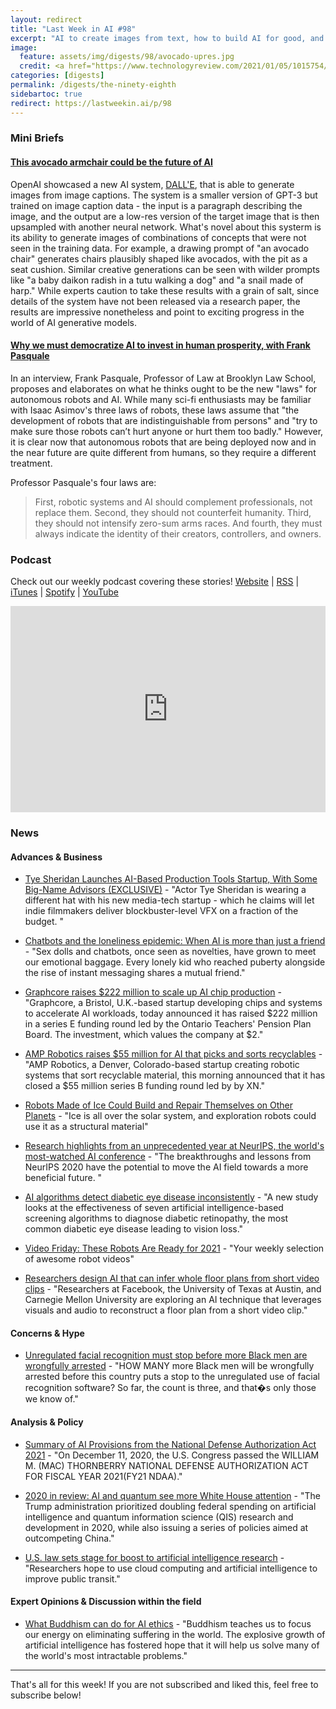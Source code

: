 ```yaml
---
layout: redirect
title: "Last Week in AI #98"
excerpt: "AI to create images from text, how to build AI for good, and more!"
image: 
  feature: assets/img/digests/98/avocado-upres.jpg
  credit: <a href="https://www.technologyreview.com/2021/01/05/1015754/avocado-armchair-future-ai-openai-deep-learning-nlp-gpt3-computer-vision-common-sense/"> OpenAI via MIT Tech Review </a>
categories: [digests]
permalink: /digests/the-ninety-eighth
sidebartoc: true
redirect: https://lastweekin.ai/p/98
---
```


### Mini Briefs

#### [This avocado armchair could be the future of AI](https://www.technologyreview.com/2021/01/05/1015754/avocado-armchair-future-ai-openai-deep-learning-nlp-gpt3-computer-vision-common-sense/)

OpenAI showcased a new AI system, [DALL'E](https://openai.com/blog/dall-e/), that is able to generate images from image captions.
The system is a smaller version of GPT-3 but trained on image caption data - the input is a paragraph describing the image, and the output are a low-res version of the target image that is then upsampled with another neural network.
What's novel about this systerm is its ability to generate images of combinations of concepts that were not seen in the training data.
For example, a drawing prompt of "an avocado chair" generates chairs plausibly shaped like avocados, with the pit as a seat cushion.
Similar creative generations can be seen with wilder prompts like "a baby daikon radish in a tutu walking a dog" and "a snail made of harp."
While experts caution to take these results with a grain of salt, since details of the system have not been released via a research paper, the results are impressive nonetheless and point to exciting progress in the world of AI generative models.

#### [Why we must democratize AI to invest in human prosperity, with Frank Pasquale](https://pando.com/2021/01/05/why-we-must-democratize-AI-invest-human-prosperity-with-Frank-Pasquale/)

In an interview, Frank Pasquale, Professor of Law at Brooklyn Law School, proposes and elaborates on what he thinks ought to be the new "laws" for autonomous robots and AI.
While many sci-fi enthusiasts may be familiar with Isaac Asimov's three laws of robots, these laws assume that "the development of robots that are indistinguishable from persons" and "try to make sure those robots can’t hurt anyone or hurt them too badly."
However, it is clear now that autonomous robots that are being deployed now and in the near future are quite different from humans, so they require a different treatment.

Professor Pasquale's four laws are:

> First, robotic systems and AI should complement professionals, not replace them. Second, they should not counterfeit humanity. Third, they should not intensify zero-sum arms races. And fourth, they must always indicate the identity of their creators, controllers, and owners.

### Podcast

Check out our weekly podcast covering these stories!
[Website](https://aitalk.podbean.com) \|
[RSS](https://feed.podbean.com/aitalk/feed.xml) \| 
[iTunes](https://podcasts.apple.com/us/podcast/lets-talk-ai/id1502782720) \|
[Spotify](https://open.spotify.com/show/17HiNdxcoKJLLNibIAyUch) \| 
[YouTube](https://www.youtube.com/channel/UCKARTq-t5SPMzwtft8FWwnA)
<iframe title="Let's Talk AI" id="multi_iframe" class="podcast_embed"
 src="https://www.podbean.com/media/player/multi?playlist=http%3A%2F%2Fplaylist.podbean.com%2F7703921%2Fplaylist_multi.xml&vjs=1&kdsowie31j4k1jlf913=4975ccdd28d39e38bf5a1ccaf0c6ca4337fa996b&size=430&skin=9&episode_list_bg=%23ffffff&bg_left=%23000000&bg_mid=%230c5056&bg_right=%232a1844&podcast_title_color=%23c4c4c4&episode_title_color=%23ffffff&auto=0&share=1&fonts=Helvetica&download=0&rtl=0&show_playlist_recent_number=10&pbad=1" 
 scrolling="yes" allowfullscreen="" width="100%" height="330" frameborder="0"></iframe>

### News
#### Advances & Business

* [Tye Sheridan Launches AI-Based Production Tools Startup, With Some Big-Name Advisors (EXCLUSIVE)](https://variety.com/2020/digital/news/tye-sheridan-wonder-dyanmics-steven-spielberg-1234852909/) - "Actor Tye Sheridan is wearing a different hat with his new media-tech startup - which he claims will let indie filmmakers deliver blockbuster-level VFX on a fraction of the budget. "

* [Chatbots and the loneliness epidemic: When AI is more than just a friend](https://www.inputmag.com/features/chatbots-and-the-loneliness-epidemic-when-ai-harmony-realdoll-replika-is-more-than-just-a-friend) - "Sex dolls and chatbots, once seen as novelties, have grown to meet our emotional baggage. Every lonely kid who reached puberty alongside the rise of instant messaging shares a mutual friend."

* [Graphcore raises $222 million to scale up AI chip production](https://venturebeat.com/2020/12/29/graphcore-raises-222-million-to-scale-up-ai-chip-production/) - "Graphcore, a Bristol, U.K.-based startup developing chips and systems to accelerate AI workloads, today announced it has raised $222 million in a series E funding round led by the Ontario Teachers' Pension Plan Board. The investment, which values the company at $2."

* [AMP Robotics raises $55 million for AI that picks and sorts recyclables](https://venturebeat.com/2021/01/04/amp-robotics-raises-55-million-for-ai-that-picks-and-sorts-recyclables/) - "AMP Robotics, a Denver, Colorado-based startup creating robotic systems that sort recyclable material, this morning announced that it has closed a $55 million series B funding round led by by XN."

* [Robots Made of Ice Could Build and Repair Themselves on Other Planets](https://spectrum.ieee.org/automaton/robotics/space-robots/robots-made-of-ice-could-build-and-repair-themselves-on-other-planets) - "Ice is all over the solar system, and exploration robots could use it as a structural material"

* [Research highlights from an unprecedented year at NeurIPS, the world's most-watched AI conference](https://medium.com/acrisure-technology-group/research-highlights-from-an-unprecedented-year-at-neurips-the-worlds-most-watched-ai-conference-7bac6ece2a43) - "The breakthroughs and lessons from NeurIPS 2020 have the potential to move the AI field towards a more beneficial future. "

* [AI algorithms detect diabetic eye disease inconsistently](https://www.hindustantimes.com/health/ai-algorithms-detect-diabetic-eye-disease-inconsistently/story-YQ4erV3o6CVqTJggz95pQK.html) - "A new study looks at the effectiveness of seven artificial intelligence-based screening algorithms to diagnose diabetic retinopathy, the most common diabetic eye disease leading to vision loss."

* [Video Friday: These Robots Are Ready for 2021](https://spectrum.ieee.org/automaton/robotics/robotics-hardware/video-friday-robots-new-year) - "Your weekly selection of awesome robot videos"

* [Researchers design AI that can infer whole floor plans from short video clips](https://venturebeat.com/2021/01/07/researchers-design-ai-that-can-infer-whole-floor-plans-from-short-video-clips/) - "Researchers at Facebook, the University of Texas at Austin, and Carnegie Mellon University are exploring an AI technique that leverages visuals and audio to reconstruct a floor plan from a short video clip."

#### Concerns & Hype

* [Unregulated facial recognition must stop before more Black men are wrongfully arrested](https://www.washingtonpost.com/opinions/unregulated-facial-recognition-must-stop-before-more-black-men-are-wrongfully-arrested/2020/12/31/dabe319a-4ac7-11eb-839a-cf4ba7b7c48c_story.html) - "HOW MANY more Black men will be wrongfully arrested before this country puts a stop to the unregulated use of facial recognition software? So far, the count is three, and that�s only those we know of."

#### Analysis & Policy

* [Summary of AI Provisions from the National Defense Authorization Act 2021](https://hai.stanford.edu/policy/policy-resources/summary-ai-provisions-national-defense-authorization-act-2021) - "On December 11, 2020, the U.S. Congress passed the WILLIAM M. (MAC) THORNBERRY NATIONAL DEFENSE AUTHORIZATION ACT FOR FISCAL YEAR 2021(FY21 NDAA)."

* [2020 in review: AI and quantum see more White House attention](https://www.fedscoop.com/2020-ai-white-house/) - "The Trump administration prioritized doubling federal spending on artificial intelligence and quantum information science (QIS) research and development in 2020, while also issuing a series of policies aimed at outcompeting China."

* [U.S. law sets stage for boost to artificial intelligence research](https://www.sciencemag.org/news/2021/01/us-law-sets-stage-boost-artificial-intelligence-research) - "Researchers hope to use cloud computing and artificial intelligence to improve public transit."

#### Expert Opinions & Discussion within the field

* [What Buddhism can do for AI ethics](https://www.technologyreview.com/2021/01/06/1015779/what-buddhism-can-do-ai-ethics/) - "Buddhism teaches us to focus our energy on eliminating suffering in the world. The explosive growth of artificial intelligence has fostered hope that it will help us solve many of the world's most intractable problems."

<hr>

That's all for this week! If you are not subscribed and liked this, feel free to subscribe below!
